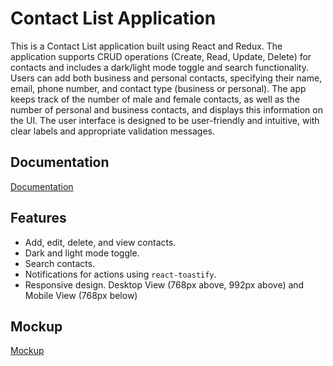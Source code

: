 # Contact List Application

This is a Contact List application built using React and Redux. The application supports CRUD operations (Create, Read, Update, Delete) for contacts and includes a dark/light mode toggle and search functionality. Users can add both business and personal contacts, specifying their name, email, phone number, and contact type (business or personal). The app keeps track of the number of male and female contacts, as well as the number of personal and business contacts, and displays this information on the UI. The user interface is designed to be user-friendly and intuitive, with clear labels and appropriate validation messages.


## Documentation

[Documentation](https://shakirmohammad.notion.site/Contact-List-Application-b8588889846447178bdd4293a4fa682e?pvs=4)


## Features

- Add, edit, delete, and view contacts.
- Dark and light mode toggle.
- Search contacts.
- Notifications for actions using `react-toastify`.
- Responsive design. Desktop View (768px above, 992px above) and Mobile View (768px below)

## Mockup

[Mockup](https://app.eraser.io/workspace/VZgdhiB5bT8SQLEjyKEO)
